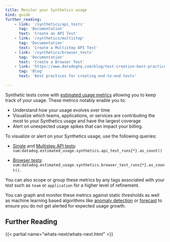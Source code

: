 ```yaml
---
title: Monitor your Synthetics usage
kind: guide
further_reading:
    - link: '/synthetics/api_tests'
      tag: 'Documentation'
      text: 'Create an API Test'
    - link: '/synthetics/multistep'
      tag: 'Documentation'
      text: 'Create a Multistep API Test'
    - link: '/synthetics/browser_tests'
      tag: 'Documentation'
      text: 'Create a Browser Test'
    - link: 'https://www.datadoghq.com/blog/test-creation-best-practices/'
      tag: 'Blog'
      text: 'Best practices for creating end-to-end tests'

---
```


Synthetic tests come with [estimated usage metrics][1] allowing you to keep track of your usage. These metrics notably enable you to:

* Understand how your usage evolves over time
* Visualize which teams, applications, or services are contributing the most to your Synthetics usage and have the largest coverage
* Alert on unexpected usage spikes that can impact your billing.

To visualize or alert on your Synthetics usage, use the following queries:

* [Single][2] and [Multistep API tests][3]: `sum:datadog.estimated_usage.synthetics.api_test_runs{*}.as_count()`

* [Browser tests][4]: `sum:datadog.estimated_usage.synthetics.browser_test_runs{*}.as_count()`.

You can also scope or group these metrics by any tags associated with your test such as `team` or `application` for a higher level of refinement. 

You can graph and monitor these metrics against static thresholds as well as machine learning based algorithms like [anomaly detection][5] or [forecast][6] to ensure you do not get alerted for expected usage growth.

## Further Reading

{{< partial name="whats-next/whats-next.html" >}}

[1]: /account_management/billing/usage_metrics/#types-of-usage
[2]: /synthetics/api_tests
[3]: /synthetics/multistep
[4]: /synthetics/browser_tests
[5]: /monitors/monitor_types/anomaly/
[6]: /monitors/monitor_types/forecasts

